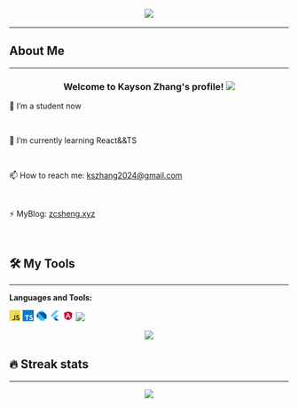 <p align="center">
    <a href="https://github.com/DenverCoder1/readme-typing-svg"><img src="https://readme-typing-svg.herokuapp.com?color=%2336BCF7&size=40&width=600&height=60&lines=Welcome+to+my+profile!"></a>
</p>
<hr/>

<h2>About Me</h2>
<hr/>
<h3 align="center">
  Welcome to Kayson Zhang's profile!
  <!-- This is provided by others -->
  <img src="https://media.giphy.com/media/hvRJCLFzcasrR4ia7z/giphy.gif" width="28">
</h3>
<p>🔭 I’m a student now</p><br/>
<p>🌱 I’m currently learning React&&TS</p><br/>
<p>📫 How to reach me: <a href="kszhang2024@gmail.com">kszhang2024@gmail.com</a></p><br/>
<p>⚡ MyBlog: <a href="www.zcsheng.xyz">zcsheng.xyz</a></p><br/>


<h2>🛠️ My Tools</h2>
<hr/>
<strong>Languages and Tools:</strong>  

<code><img height="20" src="https://raw.githubusercontent.com/github/explore/80688e429a7d4ef2fca1e82350fe8e3517d3494d/topics/javascript/javascript.png"></code>
<code><img height="20" src="https://raw.githubusercontent.com/github/explore/80688e429a7d4ef2fca1e82350fe8e3517d3494d/topics/typescript/typescript.png"></code>
<code><img height="20" src="https://raw.githubusercontent.com/github/explore/80688e429a7d4ef2fca1e82350fe8e3517d3494d/topics/dart/dart.png"></code>
<code><img height="20" src="https://raw.githubusercontent.com/github/explore/cebd63002168a05a6a642f309227eefeccd92950/topics/flutter/flutter.png"></code>
<code><img height="20" src="https://raw.githubusercontent.com/github/explore/80688e429a7d4ef2fca1e82350fe8e3517d3494d/topics/angular/angular.png"></code>
<code><img height="20" src="https://api-platform.com/static/74e20e175f4d908bbc0f1e2af28d3d66/Logo_Circle%20webby%20blue.svg"></code>

<p align="center">
  <a href="https://github.com/anuraghazra/github-readme-stats">
    <img src="https://github-readme-stats.vercel.app/api/top-langs/?username=kszhang2024&layout=compact">
  </a>
</p>

<h2>🔥 Streak stats</h2>
<hr/>
<p align="center">
  <a href="https://github.com/ashutosh00710/github-readme-activity-graph">
    <img src="https://activity-graph.herokuapp.com/graph?username=kszhang2024&theme=react-dark">
  </a>
</p>
  